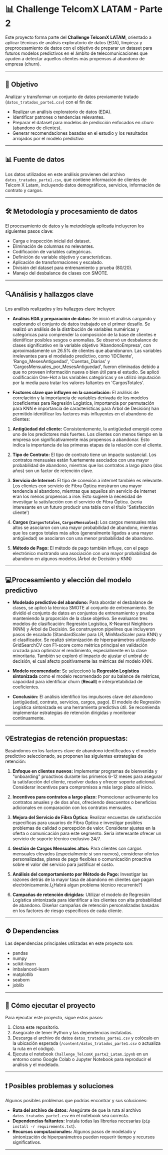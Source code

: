 # 📊 Challenge TelcomX LATAM - Parte 2

Este proyecto forma parte del **Challenge TelcomX LATAM**, orientado a aplicar técnicas de análisis exploratorio de datos (EDA), limpieza y preprocesamiento de datos con el objetivo de preparar un dataset para futuros modelos predictivos en el ámbito de telecomunicaciones que ayuden a detectar aquellos clientes más propensos al abandono de empresa (churn).

---

## 🧠 Objetivo

Analizar y transformar un conjunto de datos previamente tratado (`datos_tratados_parte1.csv`) con el fin de:

- Realizar un análisis exploratorio de datos (EDA).
- Identificar patrones o tendencias relevantes.
- Preparar el dataset para modelos de predicción enfocados en *churn* (abandono de clientes).
- Generar recomendaciones basadas en el estudio y los resultados arrojados por el modelo predictivo

---

## 📊 Fuente de datos

Los datos utilizados en este análisis provienen del archivo `datos_tratados_parte1.csv`, que contiene información de clientes de Telcom X Latam, incluyendo datos demográficos, servicios, información de contrato y cargos.

---

## 🛠️ Metodología y procesamiento de datos

El procesamiento de datos y la metodología aplicada incluyeron los siguientes pasos clave:

- Carga e inspección inicial del dataset.
- Eliminación de columnas no relevantes.
- Codificación de variables categóricas.
- Definición de variable objetivo y características.
- Aplicación de transformaciones y escalado.
- División del dataset para entrenamiento y prueba (80/20).
- Manejo del desbalance de clases con SMOTE.

---

## 🔍Análisis y hallazgos clave

Los análisis realizados y los hallazgos clave incluyen:


- **Análisis EDA y preparación de datos:** Se inició el análisis cargando y explorando el conjunto de datos trabajado en el primer desafío. Se realizó un análisis de la distribución de variables numéricas y categóricas para comprender la composición de la base de clientes e identificar posibles sesgos o anomalías. Se observó un desbalance de clases significativo en la variable objetivo 'AbandonoEmpresa', con aproximadamente un 26.5% de clientes que abandonaron. Las variables irrelevantes para el modelado predictivo, como 'IDCliente', 'Rango_MesesAntiguedad', 'Cuentas_Diarias' y 'CargosMensuales_por_MesesAntiguedad', fueron eliminadas debido a que no proveen información nueva o bien útil para el estudio. Se aplicó codificación One-Hot a las variables categóricas y se utilizó imputación por la media para tratar los valores faltantes en 'CargosTotales'.

- **Factores clave que influyen en la cancelación:** El análisis de correlación y la importancia de variables derivada de los modelos (coeficientes para Regresión Logística, importancia por permutación para KNN e importancia de características para Árbol de Decisión) han permitido identificar los factores más influyentes en el abandono de clientes:

1.   **Antigüedad del cliente:** Consistentemente, la antigüedad emergió como uno de los predictores más fuertes. Los clientes con menos tiempo en la empresa son significativamente más propensos a abandonar. Esto indica la importancia de las primeras etapas de la relación con el cliente.

2.   **Tipo de Contrato:** El tipo de contrato tiene un impacto sustancial. Los contratos mensuales están fuertemente asociados con una mayor probabilidad de abandono, mientras que los contratos a largo plazo (dos años) son un factor de retención clave.

3.   **Servicio de Internet:** El tipo de conexión a internet también es relevante. Los clientes con servicio de Fibra Óptica mostraron una mayor tendencia al abandono, mientras que aquellos sin servicio de internet eran los menos propensos a irse. Esto sugiere la necesidad de investigar la satisfacción con el servicio de Fibra Óptica. (seria interesante en un futuro producir una tabla con el título 'Satisfacción cliente')

4.   **Cargos (`CargosTotales`, `CargosMensuales`):** Los cargos mensuales más altos se asociaron con una mayor probabilidad de abandono, mientras que los cargos totales más altos (generalmente ligados a una mayor antigüedad) se asociaron con una menor probabilidad de abandono. 

5.   **Método de Pago:** El método de pago también influye, con el pago electrónico mostrando una asociación con una mayor probabilidad de abandono en algunos modelos.(Árbol de Decisión y KNN)

---

## 💻Procesamiento y elección del modelo predictivo

- **Modelado predictivo del abandono:** Para abordar el desbalance de clases, se aplicó la técnica SMOTE al conjunto de entrenamiento. Se dividió el conjunto de datos en conjuntos de entrenamiento y prueba manteniendo la proporción de la clase objetivo.
Se evaluaron tres modelos de clasificación: Regresión Logística, K-Nearest Neighbors (KNN) y Árbol de Decisión. Se construyeron pipelines que incluyeron pasos de escalado (StandardScaler para LR, MinMaxScaler para KNN) y el clasificador. Se realizó sintonización de hiperparámetros utilizando GridSearchCV con F1-score como métrica principal en validación cruzada para optimizar el rendimiento, especialmente en la clase minoritaria. También se exploró el impacto de ajustar el umbral de decisión, el cual afecto positivamente las métricas del modelo KNN.

- **Modelo recomendado:** Se seleccionó la **Regresión Logística sintonizada** como el modelo recomendado por su balance de métricas, capacidad para identificar churn (**Recall**) e interpretabilidad de coeficientes.
  
- **Conclusión:** El análisis identificó los impulsores clave del abandono (antigüedad, contrato, servicios, cargos, pago). El modelo de Regresión Logística sintonizada es una herramienta predictiva útil. Se recomienda implementar estrategias de retención dirigidas y monitorear continuamente.

---

## 💡Estrategias de retención propuestas:
Basándonos en los factores clave de abandono identificados y el modelo predictivo seleccionado, se proponen las siguientes estrategias de retención:

1.  **Enfoque en clientes nuevos:** Implementar programas de bienvenida y "onboarding" proactivos durante los primeros 6-12 meses para asegurar la satisfacción del cliente, resolver dudas y ofrecer soporte adicional. Considerar incentivos para compromisos a más largo plazo al inicio.

2.  **Incentivos para contratos a largo plazo:** Promocionar activamente los contratos anuales y de dos años, ofreciendo descuentos o beneficios adicionales en comparación con los contratos mensuales.

3.  **Mejora del Servicio de Fibra Óptica:** Realizar encuestas de satisfacción específicas para usuarios de Fibra Óptica e investigar posibles problemas de calidad o percepción de valor. Considerar ajustes en la oferta o comunicación para este segmento. Sería interesante ofrecer un servicio de soporte técnico exclusivo 24/7.

4.  **Gestión de Cargos Mensuales altos:** Para clientes con cargos mensuales elevados (especialmente si son nuevos), considerar ofertas personalizadas, planes de pago flexibles o comunicación proactiva sobre el valor del servicio para justificar el costo.

5.  **Análisis del comportamiento por Método de Pago:** Investigar las razones detrás de la mayor tasa de abandono en clientes que pagan electrónicamente.(¿Habrá algun problema técnico recurrente?) 

6.  **Campañas de retención dirigidas:** Utilizar el modelo de Regresión Logística sintonizada para identificar a los clientes con alta probabilidad de abandono. Diseñar campañas de retención personalizadas basadas en los factores de riesgo específicos de cada cliente.

---

## ⚙️ Dependencias

Las dependencias principales utilizadas en este proyecto son:

- pandas
- numpy
- scikit-learn
- imbalanced-learn
- matplotlib
- seaborn
- joblib

---

## 🚀 Cómo ejecutar el proyecto

Para ejecutar este proyecto, sigue estos pasos:

1. Clona este repositorio.
2. Asegúrate de tener Python y las dependencias instaladas.
3. Descarga el archivo de datos `datos_tratados_parte1.csv` y colócalo en la ubicación esperada (`/content/datos_tratados_parte1.csv` o actualiza la ruta en el código).
4. Ejecuta el notebook `Challenge_TelcomX_parte2_Latam.ipynb` en un entorno como Google Colab o Jupyter Notebook para reproducir el análisis y el modelado.

---

## ❗ Posibles problemas y soluciones

Algunos posibles problemas que podrías encontrar y sus soluciones:

- **Ruta del archivo de datos:** Asegúrate de que la ruta al archivo `datos_tratados_parte1.csv` en el notebook sea correcta.
- **Dependencias faltantes:** Instala todas las librerías necesarias (`pip install -r requirements.txt`).
- **Recursos computacionales:** Algunos pasos de modelado y sintonización de hiperparámetros pueden requerir tiempo y recursos significativos.

---

